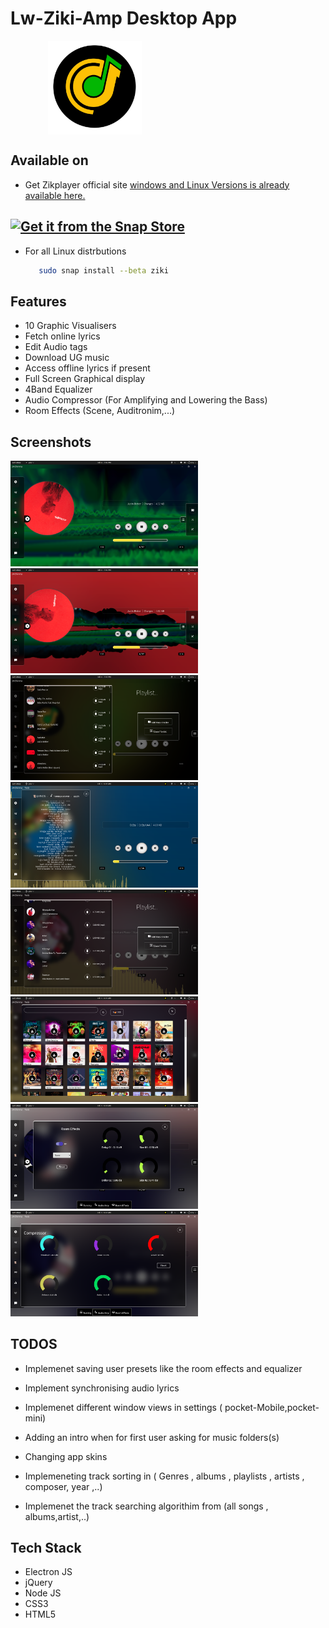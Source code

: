 # Lw-Ziki-Amp Desktop App

<img src="./images/zik.png" style="justify-content:center!important;align-items:center; display:flex; flex-direction:column; position:sticky; left:30%;" width="150" style=""/>

## Available on

- Get Zikplayer official site [windows and Linux Versions is already available here.](https://official-zikplayer-site.herokuapp.com)

## [![Get it from the Snap Store](https://snapcraft.io/static/images/badges/en/snap-store-black.svg)](https://snapcraft.io/ziki)

- For all Linux distrbutions

    ```bash
       sudo snap install --beta ziki 
    ```

## Features

- 10 Graphic Visualisers
- Fetch online lyrics
- Edit Audio tags
- Download UG music
- Access offline lyrics if present
- Full Screen Graphical display
- 4Band Equalizer
- Audio Compressor (For Amplifying and Lowering the Bass)
- Room Effects (Scene, Auditronim,...)

## Screenshots

  <img src="./build/Screenshot from 2021-10-04 19-39-43.png" width="300">
  <img src="./build/Screenshot from 2021-10-04 19-39-35.png" width="300">
  <img src="./build/Screenshot from 2021-10-04 19-37-11.png" width="300">
  <img src="./build/Screenshot from 2021-10-03 06-16-15.png" width="300">
  <img src="./build/Screenshot from 2021-10-03 06-15-49.png" width="300">
  <img src="./build/Screenshot from 2021-10-03 06-15-34.png" width="300">
  <img src="./build/Screenshot from 2021-10-03 06-13-02.png" width="300">
  <img src="./build/Screenshot from 2021-10-03 06-12-34.png" width="300"/>

## TODOS

- Implemenet saving user presets like  the room effects and equalizer


- Implement synchronising audio lyrics
- Implemenet different window views in settings ( pocket-Mobile,pocket-mini)
- Adding an intro when for first user asking for music folders(s)

- Changing app skins 

- Implemeneting track sorting in ( Genres , albums , playlists , artists , composer, year ,..)

- Implemenet the track searching algorithim from (all songs , albums,artist,..)

## Tech Stack

- Electron JS
- jQuery
- Node JS
- CSS3
- HTML5
